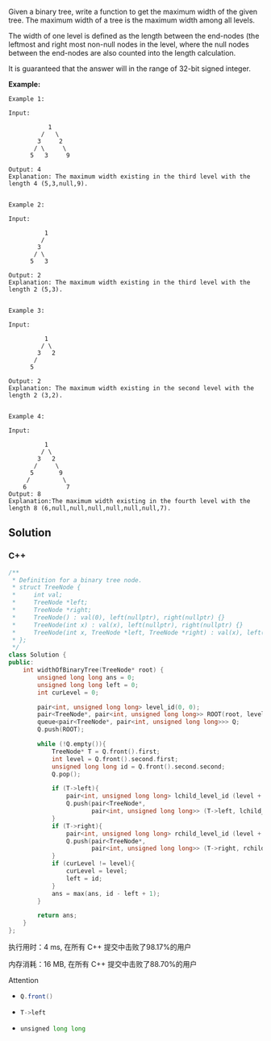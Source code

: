 Given a binary tree, write a function to get the maximum width of the given tree. The maximum width of a tree is the maximum width among all levels.

The width of one level is defined as the length between the end-nodes (the leftmost and right most non-null nodes in the level, where the null nodes between the end-nodes are also counted into the length calculation.

It is guaranteed that the answer will in the range of 32-bit signed integer.



**Example:**
```
Example 1:

Input: 

           1
         /   \
        3     2
       / \     \  
      5   3     9 

Output: 4
Explanation: The maximum width existing in the third level with the length 4 (5,3,null,9).


Example 2:

Input: 

          1
         /  
        3    
       / \       
      5   3     

Output: 2
Explanation: The maximum width existing in the third level with the length 2 (5,3).


Example 3:

Input: 

          1
         / \
        3   2 
       /        
      5      

Output: 2
Explanation: The maximum width existing in the second level with the length 2 (3,2).


Example 4:

Input: 

          1
         / \
        3   2
       /     \  
      5       9 
     /         \
    6           7
Output: 8
Explanation:The maximum width existing in the fourth level with the length 8 (6,null,null,null,null,null,null,7).
```

## Solution

### C++

```c++
/**
 * Definition for a binary tree node.
 * struct TreeNode {
 *     int val;
 *     TreeNode *left;
 *     TreeNode *right;
 *     TreeNode() : val(0), left(nullptr), right(nullptr) {}
 *     TreeNode(int x) : val(x), left(nullptr), right(nullptr) {}
 *     TreeNode(int x, TreeNode *left, TreeNode *right) : val(x), left(left), right(right) {}
 * };
 */
class Solution {
public:
    int widthOfBinaryTree(TreeNode* root) {
        unsigned long long ans = 0;
        unsigned long long left = 0;
        int curLevel = 0;

        pair<int, unsigned long long> level_id(0, 0);
        pair<TreeNode*, pair<int, unsigned long long>> ROOT(root, level_id);
        queue<pair<TreeNode*, pair<int, unsigned long long>>> Q;
        Q.push(ROOT);

        while (!Q.empty()){
            TreeNode* T = Q.front().first;
            int level = Q.front().second.first;
            unsigned long long id = Q.front().second.second;
            Q.pop();

            if (T->left){
                pair<int, unsigned long long> lchild_level_id (level + 1, id * 2);
                Q.push(pair<TreeNode*, 
                       pair<int, unsigned long long>> (T->left, lchild_level_id));
            }
            if (T->right){
                pair<int, unsigned long long> rchild_level_id (level + 1, id * 2 + 1);
                Q.push(pair<TreeNode*, 
                       pair<int, unsigned long long>> (T->right, rchild_level_id));
            }
            if (curLevel != level){
                curLevel = level;
                left = id;
            }
            ans = max(ans, id - left + 1);
        }

        return ans;
    }
};
```

执行用时：4 ms, 在所有 C++ 提交中击败了98.17%的用户

内存消耗：16 MB, 在所有 C++ 提交中击败了88.70%的用户

Attention

- ```java
  Q.front()
  ```

- ```java
  T->left
  ```

- ```python
  unsigned long long
  ```
